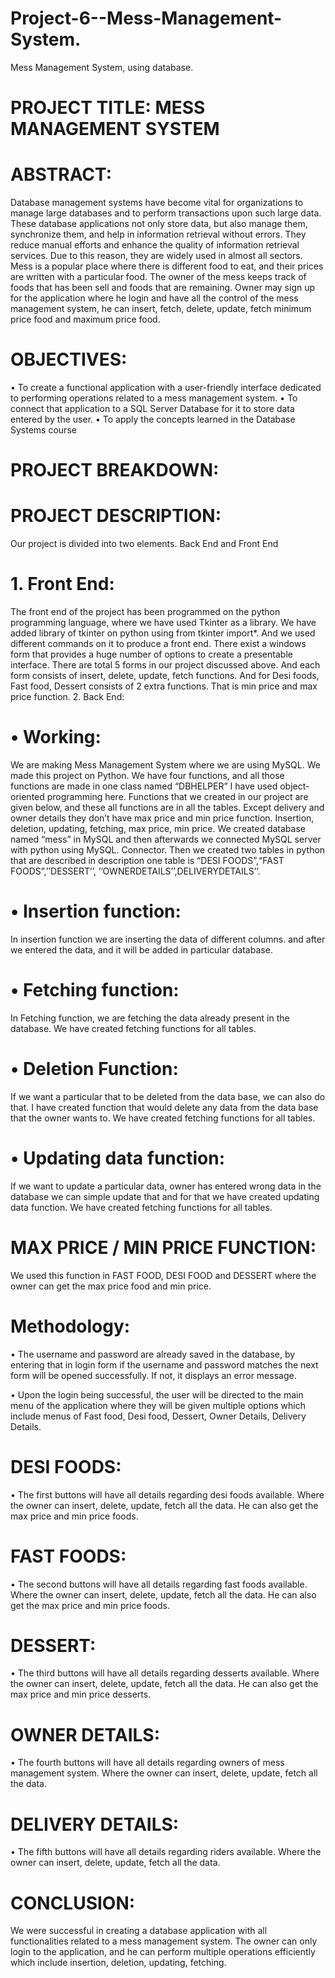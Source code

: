 # Project-6--Mess-Management-System.
Mess Management System, using database.



# PROJECT TITLE:  MESS MANAGEMENT SYSTEM

# ABSTRACT:

Database management systems have become vital for organizations to manage large databases and to perform transactions upon such large data. These database applications not only store data, but also manage them, synchronize them, and help in information retrieval without errors. They reduce manual efforts and enhance the quality of information retrieval services. Due to this reason, they are widely used in almost all sectors.
Mess is a popular place where there is different food to eat, and their prices are written with a particular food. The owner of the mess keeps track of foods that has been sell and foods that are remaining. Owner may sign up for the application where he login and have all the control of the mess management system, he can insert, fetch, delete, update, fetch minimum price food and maximum price food.

# OBJECTIVES:
•	To create a functional application with a user-friendly interface dedicated to performing operations related to a mess management system.
•	To connect that application to a SQL Server Database for it to store data entered by the user.
•	To apply the concepts learned in the Database Systems course


















# PROJECT BREAKDOWN:



















































# PROJECT DESCRIPTION:

Our project is divided into two elements. Back End and Front End

# 1. Front End: 

The front end of the project has been programmed on the python programming language, where we have used Tkinter as a library. We have added library of tkinter on python using from tkinter import*. And we used different commands on it to produce a front end.
 There exist a windows form that provides a huge number of options to create a presentable interface. There are total 5 forms in our project discussed above. And each form consists of insert, delete, update, fetch functions. And for Desi foods, Fast food, Dessert consists of 2 extra functions. That is min price and max price function.
2. Back End:

# •	Working:

We are making Mess Management System where we are using MySQL. We made this project on Python. We have four functions, and all those functions are made in one class named “DBHELPER” I have used object-oriented programming here. Functions that we created in our project are given below, and these all functions are in all the tables. Except delivery and owner details they don’t have max price and min price function. Insertion, deletion, updating, fetching, max price, min price.
We created database named “mess” in MySQL and then afterwards we connected MySQL server with python using MySQL. Connector. Then we created two tables in python that are described in description one table is “DESI FOODS”,“FAST FOODS”,’’DESSERT’’,
’’OWNERDETAILS’’,DELIVERYDETAILS’’.
# •	Insertion function:
In insertion function we are inserting the data of different columns. and after we entered the data, and it will be added in particular database. 
# •	Fetching function:
In Fetching function, we are fetching the data already present in the database. We have created fetching functions for all tables.
# •	Deletion Function:
If we want a particular that to be deleted from the data base, we can also do that. I have created function that would delete any data from the data base that the owner wants to. We have created fetching functions for all tables.
# •	Updating data function:
If we want to update a particular data, owner has entered wrong data in the database we can simple update that and for that we have created updating data function. We have created fetching functions for all tables. 






# MAX PRICE / MIN PRICE FUNCTION:
We used this function in FAST FOOD, DESI FOOD and DESSERT where the owner can get the max price food and min price. 
 
# Methodology:

•	The username and password are already saved in the database, by entering that in login form if the username and password matches the next form will be opened successfully. If not, it displays an error message.

 
•	Upon the login being successful, the user will be directed to the main menu of the application where they will be given multiple options which include menus of Fast food,  Desi food, Dessert, Owner Details, Delivery Details.
 

# DESI FOODS:

•	The first buttons will have all details regarding desi foods available. Where the owner can insert, delete, update, fetch all the data. He can also get the max price and min price foods.
 
 

# FAST FOODS:
•	The second buttons will have all details regarding fast foods available. Where the owner can insert, delete, update, fetch all the data. He can also get the max price and min price foods.
 

# DESSERT:
•	The third buttons will have all details regarding desserts available. Where the owner can insert, delete, update, fetch all the data. He can also get the max price and min price desserts. 
 





# OWNER DETAILS:
•	The fourth buttons will have all details regarding owners of mess management system. Where the owner can insert, delete, update, fetch all the data. 
 

# DELIVERY DETAILS:
•	The fifth buttons will have all details regarding riders available. Where the owner can insert, delete, update, fetch all the data. 

 

# CONCLUSION:
We were successful in creating a database application with all functionalities related to a mess management system. The owner can only login to the application, and he can perform multiple operations efficiently which include insertion, deletion, updating, fetching. 




























